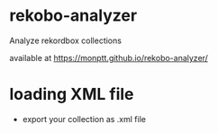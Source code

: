 # rekobo-analyzer
Analyze rekordbox collections

available at https://monptt.github.io/rekobo-analyzer/

# loading XML file
* export your collection as .xml file

